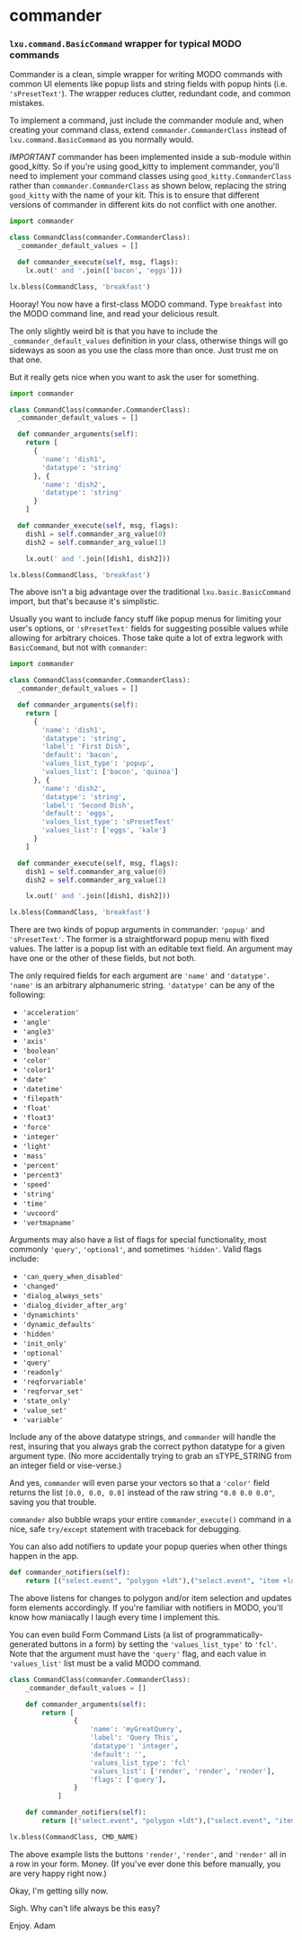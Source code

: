 # commander #
### `lxu.command.BasicCommand` wrapper for typical MODO commands ###

Commander is a clean, simple wrapper for writing MODO commands with common UI elements like popup lists and string fields with popup hints (i.e. ``'sPresetText'``). The wrapper reduces clutter, redundant code, and common mistakes.

To implement a command, just include the commander module and, when creating your command class, extend `commander.CommanderClass` instead of `lxu.command.BasicCommand` as you normally would.

*IMPORTANT* commander has been implemented inside a sub-module within good_kitty. So if you're using good_kitty to implement commander, you'll need to implement your command classes using `good_kitty.CommanderClass` rather than `commander.CommanderClass` as shown below, replacing the string `good_kitty` with the name of your kit. This is to ensure that different versions of commander in different kits do not conflict with one another.

```python
import commander

class CommandClass(commander.CommanderClass):
  _commander_default_values = []

  def commander_execute(self, msg, flags):
    lx.out(' and '.join(['bacon', 'eggs']))

lx.bless(CommandClass, 'breakfast')
```

Hooray! You now have a first-class MODO command. Type `breakfast` into the MODO command line, and read your delicious result.

The only slightly weird bit is that you have to include the `_commander_default_values` definition in your class, otherwise things will go sideways as soon as you use the class more than once. Just trust me on that one.

But it really gets nice when you want to ask the user for something.

```python
import commander

class CommandClass(commander.CommanderClass):
  _commander_default_values = []

  def commander_arguments(self):
    return [
      {
        'name': 'dish1',
        'datatype': 'string'
      }, {
        'name': 'dish2',
        'datatype': 'string'
      }
    ]

  def commander_execute(self, msg, flags):
    dish1 = self.commander_arg_value(0)
    dish2 = self.commander_arg_value(1)

    lx.out(' and '.join([dish1, dish2]))

lx.bless(CommandClass, 'breakfast')
```

The above isn't a big advantage over the traditional `lxu.basic.BasicCommand` import, but that's because it's simplistic.

Usually you want to include fancy stuff like popup menus for limiting your user's options, or `'sPresetText'` fields for suggesting possible values while allowing for arbitrary choices. Those take quite a lot of extra legwork with `BasicCommand`, but not with `commander`:

```python
import commander

class CommandClass(commander.CommanderClass):
  _commander_default_values = []

  def commander_arguments(self):
    return [
      {
        'name': 'dish1',
        'datatype': 'string',
        'label': 'First Dish',
        'default': 'bacon',
        'values_list_type': 'popup',
        'values_list': ['bacon', 'quinoa']
      }, {
        'name': 'dish2',
        'datatype': 'string',
        'label': 'Second Dish',
        'default': 'eggs',
        'values_list_type': 'sPresetText'
        'values_list': ['eggs', 'kale']
      }
    ]

  def commander_execute(self, msg, flags):
    dish1 = self.commander_arg_value(0)
    dish2 = self.commander_arg_value(1)

    lx.out(' and '.join([dish1, dish2]))

lx.bless(CommandClass, 'breakfast')
```

There are two kinds of popup arguments in commander: `'popup'` and `'sPresetText'`. The former is a straightforward popup menu with fixed values. The latter is a popup list with an editable text field. An argument may have one or the other of these fields, but not both.

The only required fields for each argument are `'name'` and `'datatype'`. `'name'` is an arbitrary alphanumeric string. `'datatype'` can be any of the following:

- `'acceleration'`
- `'angle'`
- `'angle3'`
- `'axis'`
- `'boolean'`
- `'color'`
- `'color1'`
- `'date'`
- `'datetime'`
- `'filepath'`
- `'float'`
- `'float3'`
- `'force'`
- `'integer'`
- `'light'`
- `'mass'`
- `'percent'`
- `'percent3'`
- `'speed'`
- `'string'`
- `'time'`
- `'uvcoord'`
- `'vertmapname'`

Arguments may also have a list of flags for special functionality, most commonly `'query'`, `'optional'`, and sometimes `'hidden'`. Valid flags include:

- `'can_query_when_disabled'`
- `'changed'`
- `'dialog_always_sets'`
- `'dialog_divider_after_arg'`
- `'dynamichints'`
- `'dynamic_defaults'`
- `'hidden'`
- `'init_only'`
- `'optional'`
- `'query'`
- `'readonly'`
- `'reqforvariable'`
- `'reqforvar_set'`
- `'state_only'`
- `'value_set'`
- `'variable'`

Include any of the above datatype strings, and `commander` will handle the rest, insuring that you always grab the correct python datatype for a given argument type. (No more accidentally trying to grab an sTYPE_STRING from an integer field or vise-verse.)

And yes, `commander` will even parse your vectors so that a `'color'` field returns the list `[0.0, 0.0, 0.0]` instead of the raw string `"0.0 0.0 0.0"`, saving you that trouble.

`commander` also bubble wraps your entire `commander_execute()` command in a nice, safe `try/except` statement with traceback for debugging.

You can also add notifiers to update your popup queries when other things happen in the app.

```python
def commander_notifiers(self):
    return [("select.event", "polygon +ldt"),("select.event", "item +ldt")]
```

The above listens for changes to polygon and/or item selection and updates form elements accordingly. If you're familiar with notifiers in MODO, you'll know how maniacally I laugh every time I implement this.

You can even build Form Command Lists (a list of programmatically-generated buttons in a form) by setting the `'values_list_type'` to `'fcl'`. Note that the argument must have the `'query'` flag, and each value in `'values_list'` list must be a valid MODO command.

```python
class CommandClass(commander.CommanderClass):
    _commander_default_values = []

    def commander_arguments(self):
        return [
                {
                    'name': 'myGreatQuery',
                    'label': 'Query This',
                    'datatype': 'integer',
                    'default': '',
                    'values_list_type': 'fcl'
                    'values_list': ['render', 'render', 'render'],
                    'flags': ['query'],
                }
            ]

    def commander_notifiers(self):
        return [("select.event", "polygon +ldt"),("select.event", "item +ldt")]

lx.bless(CommandClass, CMD_NAME)
```

The above example lists the buttons `'render'`, `'render'`, and `'render'` all in a row in your form. Money. (If you've ever done this before manually, you are very happy right now.)

Okay, I'm getting silly now.

Sigh. Why can't life always be this easy?

Enjoy.
Adam
